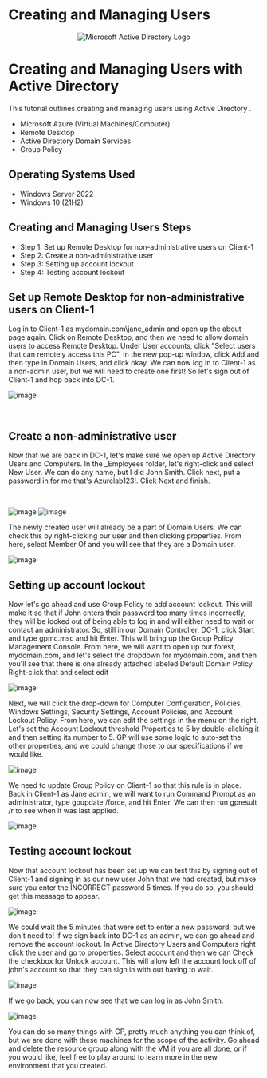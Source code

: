 # Creating and Managing Users
<p align="center">
<img src="https://i.imgur.com/pU5A58S.png" alt="Microsoft Active Directory Logo"/>
</p>

<h1>Creating and Managing Users with Active Directory</h1>
This tutorial outlines creating and managing users using Active Directory .<br />


- Microsoft Azure (Virtual Machines/Computer)
- Remote Desktop
- Active Directory Domain Services
- Group Policy

<h2>Operating Systems Used </h2>

- Windows Server 2022
- Windows 10 (21H2)

<h2>Creating and Managing Users Steps</h2>

- Step 1: Set up Remote Desktop for non-administrative users on Client-1
- Step 2: Create a non-administrative user 
- Step 3: Setting up account lockout
- Step 4: Testing account lockout

<h2>Set up Remote Desktop for non-administrative users on Client-1</h2>
<p>
Log in to Client-1 as mydomain.com\jane_admin and open up the about page again. Click on Remote Desktop, and then we need to allow domain users to access Remote Desktop. Under User accounts, click "Select users that can remotely access this PC". In the new pop-up window, click Add and then type in Domain Users, and click okay. We can now log in to Client-1 as a non-admin user, but we will need to create one first! So let's sign out of Client-1 and hop back into DC-1.
</p>

![image](https://github.com/user-attachments/assets/2f956696-ac2d-4811-9f81-3526ab381043)

<br />

<h2>Create a non-administrative user</h2>
<p>
Now that we are back in DC-1, let's make sure we open up Active Directory Users and Computers. In the _Employees folder, let's right-click and select New User. We can do any name, but I did John Smith. Click next, put a password in for me that's Azurelab123!. Click Next and finish.
  
</p>
<br />

![image](https://github.com/user-attachments/assets/146d5920-83c4-4983-8f7b-1d92685d95a0)
![image](https://github.com/user-attachments/assets/27ac1ba5-2909-4acb-8e34-4921650de4e6)


<p>
The newly created user will already be a part of Domain Users. We can check this by right-clicking our user and then clicking properties. From here, select Member Of and you will see that they are a Domain user.

![image](https://github.com/user-attachments/assets/0927fa5e-d57e-47a2-a1ea-51ef8df5f8b7)
</p>
<h2>Setting up account lockout</h2>
<p>Now let's go ahead and use Group Policy to add account lockout. This will make it so that if John enters their password too many times incorrectly, they will be locked out of being able to log in and will either need to wait or contact an administrator. So, still in our Domain Controller, DC-1, click Start and type gpmc.msc and hit Enter. This will bring up the Group Policy Management Console. From here, we will want to open up our forest, mydomain.com, and let's select the dropdown for mydomain.com, and then you'll see that there is one already attached labeled Default Domain Policy. Right-click that and select edit
</p>

![image](https://github.com/user-attachments/assets/eb57fe44-51fa-40c8-b838-83e99e4dbd2b)

<p>
Next, we will click the drop-down for Computer Configuration, Policies, Windows Settings, Security Settings, Account Policies, and Account Lockout Policy. From here, we can edit the settings in the menu on the right. Let's set the Account Lockout threshold Properties to 5 by double-clicking it and then setting its number to 5. GP will use some logic to auto-set the other properties, and we could change those to our specifications if we would like.
</p>

![image](https://github.com/user-attachments/assets/a2b21406-c968-495a-8e72-aa69a94858e8)

<p>
We need to update Group Policy on Client-1 so that this rule is in place. Back in Client-1 as Jane admin, we will want to run Command Prompt as an administrator, type gpupdate /force, and hit Enter. We can then run gpresult /r to see when it was last applied.

</p>

![image](https://github.com/user-attachments/assets/2b9dd398-9e3c-450e-8b09-b6036a72ceba)

<h2>Testing account lockout</h2>
<p>
Now that account lockout has been set up we can test this by signing out of Client-1 and signing in as our new user John that we had created, but make sure you enter the INCORRECT password 5 times. If you do so, you should get this message to appear.

![image](https://github.com/user-attachments/assets/ff6b9b59-7d03-4577-b0b4-ea0892d9f285)

We could wait the 5 minutes that were set to enter a new password, but we don't need to! If we sign back into DC-1 as an admin, we can go ahead and remove the account lockout. In Active Directory Users and Computers right click the user and go to properties. Select account and then we can Check the checkbox for Unlock account. This will allow left the account lock off of john's account so that they can sign in with out having to wait. 

![image](https://github.com/user-attachments/assets/00627167-052e-45b0-9918-d76fc1c8cf0f)

If we go back, you can now see that we can log in as John Smith.
  
</p>

![image](https://github.com/user-attachments/assets/08895cc3-a9a8-4466-812c-630c16260fd0)

<p>
You can do so many things with GP, pretty much anything you can think of, but we are done with these machines for the scope of the activity. Go ahead and delete the resource group along with the VM if you are all done, or if you would like, feel free to play around to learn more in the new environment that you created.
</p>
